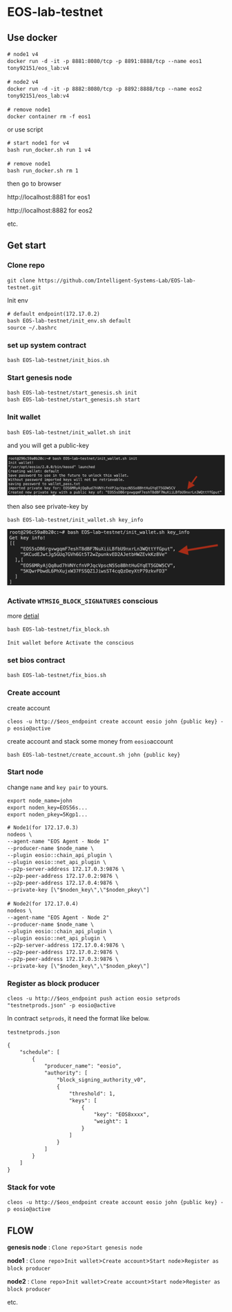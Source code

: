 # EOS-lab-testnet

## Use docker 

```shell=
# node1 v4  
docker run -d -it -p 8881:8080/tcp -p 8891:8888/tcp --name eos1 tony92151/eos_lab:v4

# node2 v4
docker run -d -it -p 8882:8080/tcp -p 8892:8888/tcp --name eos2 tony92151/eos_lab:v4

# remove node1
docker container rm -f eos1
```
or use script
```shell=
# start node1 for v4
bash run_docker.sh run 1 v4

# remove node1
bash run_docker.sh rm 1
```

then go to browser

http://localhost:8881 for eos1

http://localhost:8882 for eos2

etc.

## Get start

### Clone repo
```sheel=
git clone https://github.com/Intelligent-Systems-Lab/EOS-lab-testnet.git
```
Init env
```sheel=
# default endpoint(172.17.0.2)
bash EOS-lab-testnet/init_env.sh default
source ~/.bashrc
```
### set up system contract
```sheel=
bash EOS-lab-testnet/init_bios.sh
```

### Start genesis node
```sheel=
bash EOS-lab-testnet/start_genesis.sh init
bash EOS-lab-testnet/start_genesis.sh start
```
### Init wallet
```sheel=
bash EOS-lab-testnet/init_wallet.sh init
```
and you will get a public-key

<img src="https://raw.githubusercontent.com/Intelligent-Systems-Lab/EOS-lab-testnet/master/images/image1.png" width="600"/>

then also see private-key by
```sheel=
bash EOS-lab-testnet/init_wallet.sh key_info
```
<img src="https://raw.githubusercontent.com/Intelligent-Systems-Lab/EOS-lab-testnet/master/images/image2.png" width="600"/>

### Activate `WTMSIG_BLOCK_SIGNATURES` conscious

more [detial](https://www.bcskill.com/index.php/archives/884.html)
```sheel=
bash EOS-lab-testnet/fix_block.sh
```
`Init wallet before Activate the conscious`

### set bios contract
```sheel=
bash EOS-lab-testnet/fix_bios.sh
```

### Create account
create account 
```sheel=
cleos -u http://$eos_endpoint create account eosio john {public key} -p eosio@active
```
create account and stack some money from `eosio`account
```sheel=
bash EOS-lab-testnet/create_account.sh john {public key}
```

### Start node

change `name` and `key pair` to yours.

```shell=
export node_name=john
export noden_key=EOS56s...
export noden_pkey=5Kgp1...
```
```shell=
# Node1(for 172.17.0.3)
nodeos \
--agent-name "EOS Agent - Node 1" 
--producer-name $node_name \
--plugin eosio::chain_api_plugin \
--plugin eosio::net_api_plugin \
--p2p-server-address 172.17.0.3:9876 \
--p2p-peer-address 172.17.0.2:9876 \
--p2p-peer-address 172.17.0.4:9876 \
--private-key [\"$noden_key\",\"$noden_pkey\"]

# Node2(for 172.17.0.4)
nodeos \
--agent-name "EOS Agent - Node 2" 
--producer-name $node_name \
--plugin eosio::chain_api_plugin \
--plugin eosio::net_api_plugin \
--p2p-server-address 172.17.0.4:9876 \
--p2p-peer-address 172.17.0.2:9876 \
--p2p-peer-address 172.17.0.3:9876 \
--private-key [\"$noden_key\",\"$noden_pkey\"]
```

### Register as block producer

```sheel=
cleos -u http://$eos_endpoint push action eosio setprods "testnetprods.json" -p eosio@active
```
In contract `setprods`, it need the format like below.

`testnetprods.json`
```json=
{
    "schedule": [
        {
            "producer_name": "eosio",
            "authority": [
                "block_signing_authority_v0",
                {
                    "threshold": 1,
                    "keys": [
                        {
                            "key": "EOS8xxxx",
                            "weight": 1
                        }
                    ]
                }
            ]
        }
    ]
}
```

### Stack for vote

```sheel=
cleos -u http://$eos_endpoint create account eosio john {public key} -p eosio@active
```


## FLOW

**genesis node** : `Clone repo`>`Start genesis node`

**node1** : `Clone repo`>`Init wallet`>`Create account`>`Start node`>`Register as block producer`

**node2** : `Clone repo`>`Init wallet`>`Create account`>`Start node`>`Register as block producer`

etc.





